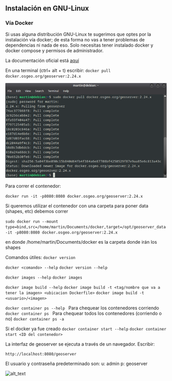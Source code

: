 <h2>Instalación en GNU-Linux</h2>


<h3>Vía Docker</h3>


Si usas alguna distribución GNU-Linux te sugerimos que optes por la instalación vía docker; de esta forma no vas a tener problemas de dependencias ni nada de eso. Solo necesitas tener instalado docker y docker compose y permisos de administrador.

La documentación oficial está [aquí](https://docs.geoserver.org/latest/en/user/installation/docker.html)

En una terminal (ctrl+ alt + t) escribir: ```docker pull docker.osgeo.org/geoserver:2.24.x ```

![alt_text](images/Docker1.png "image_tooltip")


Para correr el contenedor: 

```docker run -it -p8080:8080 docker.osgeo.org/geoserver:2.24.x ```

Si queremos utilizar el contenedor con una carpeta para poner data (shapes, etc) debemos correr

```sudo docker run --mount type=bind,src=/home/martin/Documents/docker,target=/opt/geoserver_data -it -p8080:8080 docker.osgeo.org/geoserver:2.24.x ```

en donde /home/martin/Documents/docker es la carpeta donde irán los shapes


Comandos útiles:
```docker version```

```docker <comando> --help```
```docker version --help```

```docker images --help```
```docker images```

```docker image build --help```
```docker image build -t <tag/nombre que va a tener la imagen> <ubicacion Dockerfile>```
```docker image build -t <usuario>/<imagen> ```

```docker container ps --help ```
Para chequear los contenedores corriendo
```docker container ps ```
Para chequear todos los contenedores (corriendo o no)
```docker container ps -a```

Si el docker ya fue creado
```docker container start --help```
```docker container start <ID del contenedor>```



La interfaz de geoserver se ejecuta a través de un navegador. Escribir: 


```
http://localhost:8080/geoserver
```


El usuario y contraseña predeterminado son: u: admin p: geoserver


![alt_text](images/image1.png "image_tooltip")
